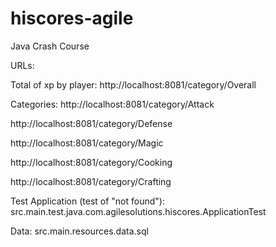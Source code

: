# hiscores-agile
Java Crash Course

URLs:

Total of xp by player:
http://localhost:8081/category/Overall

Categories:
http://localhost:8081/category/Attack

http://localhost:8081/category/Defense

http://localhost:8081/category/Magic

http://localhost:8081/category/Cooking

http://localhost:8081/category/Crafting

Test Application (test of "not found"):
src.main.test.java.com.agilesolutions.hiscores.ApplicationTest

Data:
src.main.resources.data.sql
